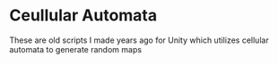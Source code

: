 # Ceullular Automata

These are old scripts I made years ago for Unity which utilizes cellular automata to generate random maps
